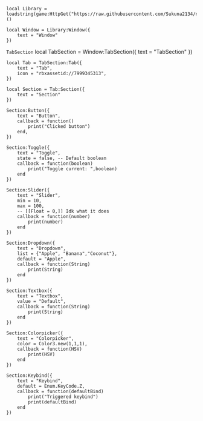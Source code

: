 ```Library
local Library = loadstring(game:HttpGet("https://raw.githubusercontent.com/Sukuna2134/neverloseui/refs/heads/main/neverlose%20lib"))()
```

```Window
local Window = Library:Window({
    text = "Window"
})
```

```TabSection```
local TabSection = Window:TabSection({
    text = "TabSection"
})

```Tab
local Tab = TabSection:Tab({
    text = "Tab",
    icon = "rbxassetid://7999345313",
})
```

```Section
local Section = Tab:Section({
    text = "Section"
})
```

```Button
Section:Button({
    text = "Button",
    callback = function()
        print("Clicked button")
    end,
})
```

```Toggle
Section:Toggle({
    text = "Toggle",
    state = false, -- Default boolean
    callback = function(boolean)
        print("Toggle current: ",boolean)
    end
})
```

```Slider
Section:Slider({
    text = "Slider",
    min = 10,
    max = 100,
    -- [[Float = 0,]] Idk what it does
    callback = function(number)
        print(number)
    end
})
```

```Dropdown
Section:Dropdown({
    text = "Dropdown",
    list = {"Apple", "Banana","Coconut"},
    default = "Apple",
    callback = function(String)
        print(String)
    end
})
```

```Textbox
Section:Textbox({
    text = "Textbox",
    value = "Default",
    callback = function(String)
        print(String)
    end
})
```

```Colorpicker
Section:Colorpicker({
    text = "Colorpicker",
    color = Color3.new(1,1,1),
    callback = function(HSV)
        print(HSV)
    end
})
```

```Keybind
Section:Keybind({
    text = "Keybind",
    default = Enum.KeyCode.Z,
    callback = function(defaultBind)
        print("Triggered keybind")
        print(defaultBind)
    end
})
```
